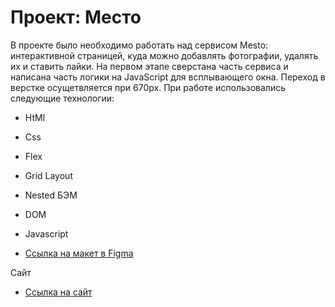 # Проект: Место


В проекте было необходимо работать над сервисом Mesto: интерактивной страницей, куда можно добавлять фотографии, удалять их и ставить лайки. На первом этапе сверстана часть сервиса и написана часть логики на JavaScript для всплывающего окна. Переход в верстке осущетвляется при 670px. При работе использовались следующие технологии:

* HtMl  
* Css  
* Flex  
* Grid Layout  
* Nested БЭМ  
* DOM  
* Javascript  


* [Ссылка на макет в Figma](https://www.figma.com/file/2cn9N9jSkmxD84oJik7xL7/JavaScript.-Sprint-4?node-id=0%3A1)

Сайт
* [Ссылка на сайт](https://zaicev-pavel.github.io/mesto/index.html)
